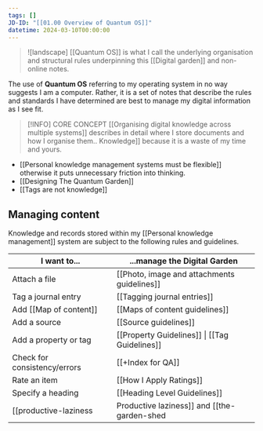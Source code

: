 ```yaml
---
tags: []
JD-ID: "[[01.00 Overview of Quantum OS]]"
datetime: 2024-03-10T00:00:00
---
```

> ![landscape]
> [[Quantum OS]] is what I call the underlying organisation and structural rules underpinning this [[Digital garden]] and non-online notes.

The use of **Quantum OS** referring to my operating system in no way suggests I am a computer. Rather, it is a set of notes that describe the rules and standards I have determined are best to manage my digital information as I see fit. 

> [!INFO] CORE CONCEPT
> [[Organising digital knowledge across multiple systems]] describes in detail where I store documents and how I organise them..
[](Organising%20digital%20knowledge%20across%20multiple%20systems.md) Knowledge]] because it is a waste of my time and yours.
- [[Personal knowledge management systems must be flexible]] otherwise it puts unnecessary friction into thinking.
- [[Designing The Quantum Garden]]
- [[Tags are not knowledge]]
## Managing content
Knowledge and records stored within my [[Personal knowledge management]] system are subject to the following rules and guidelines.

| I want to...                 | ...manage the Digital Garden                  |
| ---------------------------- | --------------------------------------------- |
| Attach a file                | [[Photo, image and attachments guidelines]]   |
| Tag a journal entry          | [[Tagging journal entries]]                   |
| Add [[Map of content]]      | [[Maps of content guidelines]]               |
| Add a source                 | [[Source guidelines]]                         |
| Add a property or tag        | [[Property Guidelines]] \| [[Tag Guidelines]] |
| Check for consistency/errors | [[+Index for QA]]                             |
| Rate an item                 | [[How I Apply Ratings]]                       |
| Specify a heading            | [[Heading Level Guidelines]]                  |
[[productive-laziness|Productive laziness]] and [[the-garden-shed|The Garden Shed]] are very close to Quantum OS in nature and the difference is subtle. They reflect the general approach and Quantum OS is my specific application. Theory and practice.